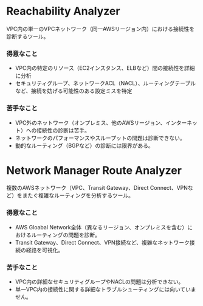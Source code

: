 # Reachability Analyzer
VPC内の単一のVPCネットワーク（同一AWSリージョン内）における接続性を診断するツール。
### 得意なこと
- VPC内の特定のリソース（EC2インスタンス、ELBなど）間の接続性を詳細に分析
- セキュリティグループ、ネットワークACL（NACL）、ルーティングテーブルなど、接続を妨げる可能性のある設定ミスを特定
### 苦手なこと
- VPC外のネットワーク（オンプレミス、他のAWSリージョン、インターネット）への接続性の診断は苦手。
- ネットワークのパフォーマンスやスループットの問題は診断できない。
- 動的なルーティング（BGPなど）の診断には限界がある。
# Network Manager Route Analyzer
複数のAWSネットワーク（VPC、Transit Gateway、Direct Connect、VPNなど）をまたぐ複雑なルーティングを分析するツール。
### 得意なこと
- AWS Gloabal Network全体（異なるリージョン、オンプレミスを含む）におけるルーティングの問題を診断。
- Transit Gateway、Direct Connect、VPN接続など、複雑なネットワーク接続の経路を可視化。
### 苦手なこと
- VPC内の詳細なセキュリティグループやNACLの問題は分析できない。
- 単一VPC内の接続性に関する詳細なトラブルシューティングには向いていません。
